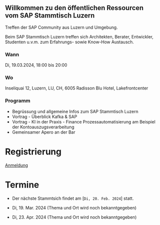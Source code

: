 ## Willkommen zu den öffentlichen Ressourcen vom SAP Stammtisch Luzern

Treffen der SAP Community aus Luzern und Umgebung.

Beim SAP Stammtisch Luzern treffen sich Architekten, Berater, Entwickler, Studenten u.v.m. zum Erfahrungs- sowie Know-How Austausch.

### Wann
Di, 19.03.2024, 18:00 bis 20:00 

### Wo
Inseliquai 12, Luzern, LU, CH, 6005
Radisson Blu Hotel, Lakefrontcenter

### Programm
- Begrüssung und allgemeine Infos zum SAP Stammtisch Luzern
- Vortrag - Überblick Kafka & SAP
- Vortrag - KI in der Praxis - Finance Prozessautomatisierung am Beispiel der Kontoauszugsverarbeitung 
- Gemeinsamer Apero an der Bar

# Registrierung
[Anmeldung](https://academy.pureconsulting.ch/events/SAPStammtischLuzern/)


# Termine
- Der nächste Stammtsich findet am [`Di, 20. Feb. 2024`] statt.

- Di, 19. Mar. 2024 (Thema und Ort wird noch bekanntgegeben)
- Di, 23. Apr. 2024 (Thema und Ort wird noch bekanntgegeben)
